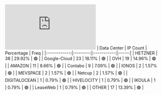 ![Diagramm](https://github.com/obajay/StateSync-snapshots/blob/main/Projects/Bitcanna/1/README.md)
| Data Center | IP Count | Percentage | Freq |
|:------------:|:--------:|:-----------:|:-----:|
| HETZNER | 38 | 29.92% | 🟢 |
| Google-Cloud | 23 | 18.11% | 🟢 |
| OVH | 19 | 14.96% | 🟢 |
| AMAZON | 11 | 8.66% | 🟢 |
| Contabo | 9 | 7.09% | 🟢 |
| IONOS | 2 | 1.57% | 🟢 |
| MEVSPACE | 2 | 1.57% | 🟢 |
| Netcup | 2 | 1.57% | 🟢 |
| DIGITALOCEAN | 1 | 0.79% | 🟢 |
| HIVELOCITY | 1 | 0.79% | 🟢 |
| IKOULA | 1 | 0.79% | 🟢 |
| LeaseWeb | 1 | 0.79% | 🟢 |
| OTHER | 17 | 13.39% | 🟢 |